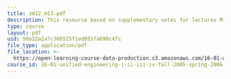 ```yaml
---
title: zm12_m13.pdf
description: This resource based on supplementary notes for lectures M12 and M13.
type: course
layout: pdf
uid: 9de32a2a7c306515f1ed055fa690c4fc
file_type: application/pdf
file_location: >-
  https://open-learning-course-data-production.s3.amazonaws.com/16-01-unified-engineering-i-ii-iii-iv-fall-2005-spring-2006/9de32a2a7c306515f1ed055fa690c4fc_zm12_m13.pdf
course_id: 16-01-unified-engineering-i-ii-iii-iv-fall-2005-spring-2006
---
```

